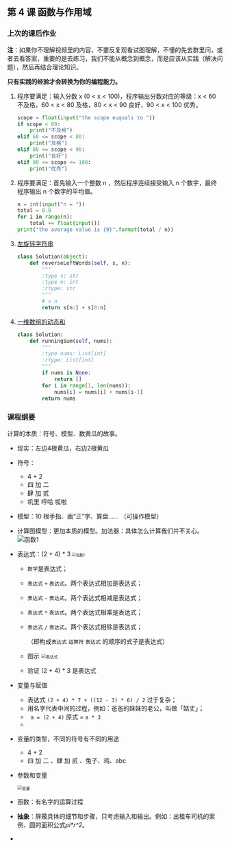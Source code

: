## 第 4 课 函数与作用域

### 上次的课后作业

**注**：如果你不理解视频里的内容，不要反复观看试图理解，不懂的先去群里问，或者去看答案，重要的是去练习，我们不能从概念到概念，而是应该从实践（解决问题），然后再结合理论知识。

**只有实践的经验才会转换为你的编程能力。**

1. 程序要满足：输入分数 x (0 < x < 100)，程序输出分数对应的等级：x < 60 不及格，60 < x < 80 及格，80 < x < 90 良好，90 < x < 100 优秀。

   ```python
   scope = float(input("the scope euquals to "))
   if scope < 60:
       print("不及格")
   elif 60 <= scope < 80:
       print("及格")
   elif 80 <= scope < 90:
       print("良好")
   elif 90 <= scope <= 100:
       print("优秀")
   ```

2. 程序要满足：首先输入一个整数 n ，然后程序连续接受输入 n 个数字，最终程序输出 n 个数字的平均值。

   ```python
   n = int(input("n = "))
   total = 0.0
   for i in range(n):
       total += float(input())
   print("the average value is {0}".format(total / n))
   ```

3. [左旋转字符串](https://leetcode-cn.com/problems/zuo-xuan-zhuan-zi-fu-chuan-lcof/)

   ```python
   class Solution(object):
       def reverseLeftWords(self, s, n):
           """
           :type s: str
           :type n: int
           :rtype: str
           """
           # s n
           return s[n:] + s[0:n]
   ```

4. [一维数组的动态和](https://leetcode-cn.com/problems/running-sum-of-1d-array/) 

   ```python
   class Solution:
       def runningSum(self, nums):
           """
           :type nums: List[int]
           :rtype: List[int]
           """
           if nums is None:
               return []
           for i in range(1, len(nums)):
               nums[i] = nums[i] + nums[i-1]
           return nums
   ```

   

### 课程纲要

计算的本质：符号、模型、数黄瓜的故事。

- 现实：左边4根黄瓜，右边2根黄瓜

- 符号：
  - 4  +  2
  - 四 加 二
  - 肆 加 贰
  - 叽里 哼哈 呱啦
  
- 模型：10 根手指、画“正”字、算盘…… （可操作模型）

- 计算图模型：更加本质的模型。加法器：具体怎么计算我们并不关心。![函数1](https://gitee.com/xrandx/blog-figurebed/raw/master/img/%E5%87%BD%E6%95%B01.jpg)

- 表达式：(2 + 4) * 3  <img src="https://gitee.com/xrandx/blog-figurebed/raw/master/img/%E5%87%BD%E6%95%B02.jpg" alt="函数2" style="zoom:57%;" />
  - `数字`是表达式；
  
  - `表达式` `+` `表达式`。两个表达式相加是表达式；
  
  - `表达式` `-` `表达式`。两个表达式相减是表达式；
  
  - `表达式` `*` `表达式`。两个表达式相乘是表达式；
  
  - `表达式` `/` `表达式`。两个表达式相除是表达式；
  
    （即构成`表达式` `运算符` `表达式` 的顺序的式子是表达式）
    
   - 图示 <img src="https://gitee.com/xrandx/blog-figurebed/raw/master/img/%E8%A1%A8%E8%BE%BE%E5%BC%8F.jpg" alt="表达式" style="zoom: 67%;" />
  
   - 验证 (2 + 4) * 3  是表达式
  
 - 变量与赋值

    - 表达式 `(2 + 4) * 7 + ((12 - 3) * 6) / 2` 过于复杂；
    - 用名字代表中间的过程，例如：爸爸的妹妹的老公，叫做「姑丈」；
    - ` a = (2 + 4)` 原式 = `a * 3` 
    - 

 - 变量的类型，不同的符号有不同的用途

    - 4  +  2
   - 四 加 二 、肆 加 贰  、兔子、鸡、abc

- 参数和变量

  <img src="https://gitee.com/xrandx/blog-figurebed/raw/master/img/%E5%8F%98%E9%87%8F.jpg" alt="变量" style="zoom:67%;" />

- 函数：有名字的运算过程

  

- **抽象**：屏蔽具体的细节和步骤，只考虑输入和输出。例如：出租车司机的案例、圆的面积公式*pi\*r^2*。

-  




